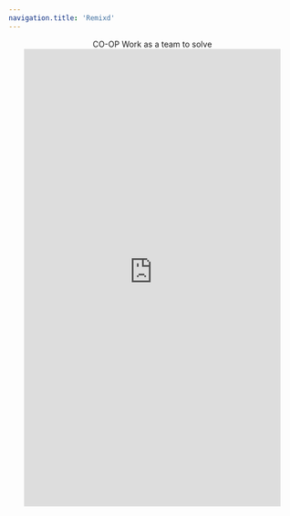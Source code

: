 ```yaml
---
navigation.title: 'Remixd'
---
```

<center>CO-OP Work as a team to solve<iframe src="https://wurdle.jessejesse.com" style="border:0px #ffffff none;" name="myiFrame" scrolling="yes" frameborder="1" marginheight="0px" marginwidth="0px" height="800px" width="450px" allowfullscreen></iframe></center>